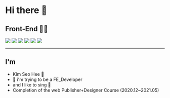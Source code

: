 # Hi there 🙋

## Front-End 👩‍💻
<img src="https://img.shields.io/badge/-HTML-%23f0d7b0?style=flat-square&logo=HTML5&logoColor=white"></a>
<img src="https://img.shields.io/badge/-CSS-%23d7b0f0?style=flat-square&logo=CSS3&logoColor=white"/></a>
<img src="https://img.shields.io/badge/-Javascript-%23ec9d93?style=flat-square&logo=JavaScript&logoColor=white"/></a>
<img src="https://img.shields.io/badge/-React-%23b0e9f0?style=flat-square&logo=React&logoColor=white"/></a> 
<img src="https://img.shields.io/badge/-Redux-%2377a4f8?style=flat-square&logo=Redux&logoColor=white"/></a> 
<img src="https://img.shields.io/badge/-JQuery-%23c9f0b0?style=flat-square&logo=jQuery&logoColor=white"/></a> 


<hr/>

## I'm
+  Kim Seo Hee 🙌
+ 🐤 i'm trying to be a FE_Developer
+ and I like to sing 🎵
+ Completion of the web Publisher+Designer Course (2020.12~2021.05)






